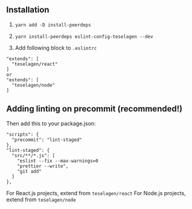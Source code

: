 
## Installation

1. `yarn add -D install-peerdeps`
2. `yarn install-peerdeps eslint-config-teselagen --dev`


2. Add following block to `.eslintrc`
```
"extends": [
  "teselagen/react"
]
or 
"extends": [
  "teselagen/node" 
]
```


## Adding linting on precommit (recommended!)

Then add this to your package.json:
```
"scripts": {
  "precommit": "lint-staged"
},
"lint-staged": {
  "src/**/*.js": [
    "eslint --fix --max-warnings=0
    "prettier --write",
    "git add"
  ]
},
```


For React.js projects, extend from `teselagen/react`
For Node.js projects, extend from `teselagen/node`
